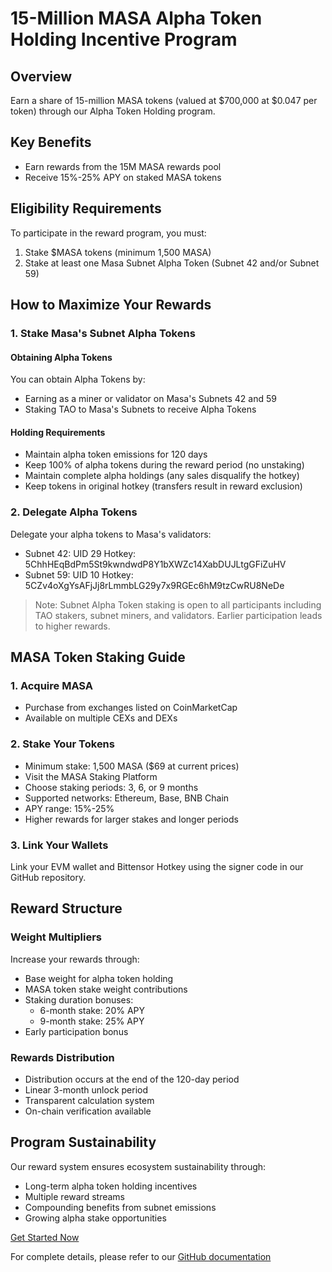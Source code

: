 # 15-Million MASA Alpha Token Holding Incentive Program

## Overview
Earn a share of 15-million MASA tokens (valued at $700,000 at $0.047 per token) through our Alpha Token Holding program.

## Key Benefits
- Earn rewards from the 15M MASA rewards pool
- Receive 15%-25% APY on staked MASA tokens

## Eligibility Requirements
To participate in the reward program, you must:
1. Stake $MASA tokens (minimum 1,500 MASA)
2. Stake at least one Masa Subnet Alpha Token (Subnet 42 and/or Subnet 59)

## How to Maximize Your Rewards

### 1. Stake Masa's Subnet Alpha Tokens

#### Obtaining Alpha Tokens
You can obtain Alpha Tokens by:
- Earning as a miner or validator on Masa's Subnets 42 and 59
- Staking TAO to Masa's Subnets to receive Alpha Tokens

#### Holding Requirements
- Maintain alpha token emissions for 120 days
- Keep 100% of alpha tokens during the reward period (no unstaking)
- Maintain complete alpha holdings (any sales disqualify the hotkey)
- Keep tokens in original hotkey (transfers result in reward exclusion)

### 2. Delegate Alpha Tokens
Delegate your alpha tokens to Masa's validators:
- Subnet 42: UID 29 Hotkey: 5ChhHEqBdPm5St9kwndwdP8Y1bXWZc14XabDUJLtgGFiZuHV
- Subnet 59: UID 10 Hotkey: 5CZv4oXgYsAFjJj8rLmmbLG29y7x9RGEc6hM9tzCwRU8NeDe

> Note: Subnet Alpha Token staking is open to all participants including TAO stakers, subnet miners, and validators. Earlier participation leads to higher rewards.

## MASA Token Staking Guide

### 1. Acquire MASA
- Purchase from exchanges listed on CoinMarketCap
- Available on multiple CEXs and DEXs

### 2. Stake Your Tokens
- Minimum stake: 1,500 MASA ($69 at current prices)
- Visit the MASA Staking Platform
- Choose staking periods: 3, 6, or 9 months
- Supported networks: Ethereum, Base, BNB Chain
- APY range: 15%-25%
- Higher rewards for larger stakes and longer periods

### 3. Link Your Wallets
Link your EVM wallet and Bittensor Hotkey using the signer code in our GitHub repository.

## Reward Structure

### Weight Multipliers
Increase your rewards through:
- Base weight for alpha token holding
- MASA token stake weight contributions
- Staking duration bonuses:
  - 6-month stake: 20% APY
  - 9-month stake: 25% APY
- Early participation bonus

### Rewards Distribution
- Distribution occurs at the end of the 120-day period
- Linear 3-month unlock period
- Transparent calculation system
- On-chain verification available

## Program Sustainability
Our reward system ensures ecosystem sustainability through:
- Long-term alpha token holding incentives
- Multiple reward streams
- Compounding benefits from subnet emissions
- Growing alpha stake opportunities

[Get Started Now](#) <!-- Replace # with actual link -->

For complete details, please refer to our [GitHub documentation](#) <!-- Replace # with actual link -->
